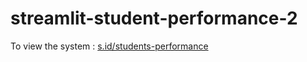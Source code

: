 # streamlit-student-performance-2

To view the system : [s.id/students-performance](https://drians21-streamlit-student-performance-2--homepage-w7a7hx.streamlit.app/)
